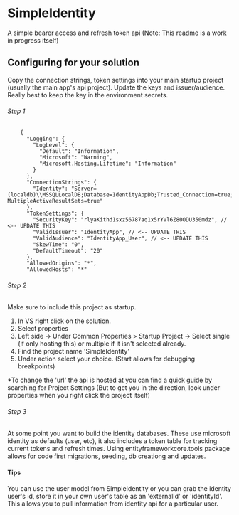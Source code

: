 # SimpleIdentity
A simple bearer access and refresh token api
(Note: This readme is a work in progress itself)

## Configuring for your solution
Copy the connection strings, token settings into your main startup project (usually the main app's api project). Update the keys and issuer/audience. Really best to keep
the key in the environment secrets.

###### Step 1

        {
          "Logging": {
            "LogLevel": {
              "Default": "Information",
              "Microsoft": "Warning",
              "Microsoft.Hosting.Lifetime": "Information"
            }
          },
          "ConnectionStrings": {
            "Identity": "Server=(localdb)\\MSSQLLocalDB;Database=IdentityAppDb;Trusted_Connection=true; MultipleActiveResultSets=true"
          },
          "TokenSettings": {
            "SecurityKey": "rlyaKithd1sxz56787aq1x5rYVl6Z80ODU350mdz", // <-- UPDATE THIS
            "ValidIssuer": "IdentityApp", // <-- UPDATE THIS
            "ValidAudience": "IdentityApp_User", // <-- UPDATE THIS
            "SkewTime": "0",
            "DefaultTimeout": "20"
          },
          "AllowedOrigins": "*",
          "AllowedHosts": "*"

###### Step 2
Make sure to include this project as startup.
1. In VS right click on the solution.
2. Select properties
3. Left side -> Under Common Properties > Startup Project -> Select single (if only hosting this) or multiple if it isn't selected already. 
4. Find the project name 'SimpleIdentity' 
5. Under action select your choice. (Start allows for debugging breakpoints)

*To change the 'url' the api is hosted at you can find a quick guide by searching for Project Settings (But to get you in the direction, look under properties
when you right click the project itself)

###### Step 3
At some point you want to build the identity databases. These use microsoft identity as defaults (user, etc), it also includes a token table for tracking
current tokens and refresh times. Using entityframeworkcore.tools package allows for code first migrations, seeding, db creationg and updates.

#### Tips
You can use the user model from SimpleIdentity or you can grab the identity user's id, store it in your own user's table as an 'externalId' or 'identityId'. This
allows you to pull information from identity api for a particular user.
